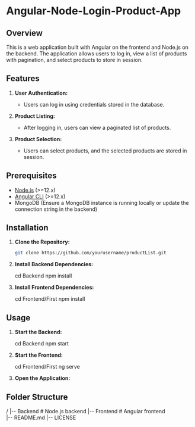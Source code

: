 # Angular-Node-Login-Product-App

## Overview

This is a web application built with Angular on the frontend and Node.js on the backend. The application allows users to log in, view a list of products with pagination, and select products to store in session.


## Features

1. **User Authentication:**
   - Users can log in using credentials stored in the database.

2. **Product Listing:**
   - After logging in, users can view a paginated list of products.

3. **Product Selection:**
   - Users can select products, and the selected products are stored in session.



## Prerequisites

- [Node.js](https://nodejs.org/) (>=12.x)
- [Angular CLI](https://angular.io/cli) (>=12.x)
- MongoDB (Ensure a MongoDB instance is running locally or update the connection string in the backend)


## Installation

1. **Clone the Repository:**

   ```bash
   git clone https://github.com/yourusername/productList.git
   
2. **Install Backend Dependencies:**

   cd Backend
   npm install

3. **Install Frontend Dependencies:**

   cd Frontend/First
   npm install


## Usage

1. **Start the Backend:** 

   cd Backend
   npm start

2. **Start the Frontend:** 

   cd Frontend/First
   ng serve

3. **Open the Application:**



## Folder Structure

/
|-- Backend           # Node.js backend 
|-- Frontend          # Angular frontend             
|-- README.md
|-- LICENSE

